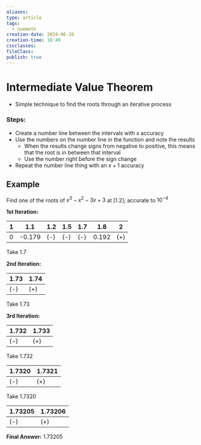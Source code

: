 ```yaml
---
aliases: 
type: article
tags:
  - nummeth
creation-date: 2024-06-26
creation-time: 18:49
cssclasses: 
fileClass: 
publish: true
---
```

# Intermediate Value Theorem
- Simple technique to find the roots through an iterative process
### Steps:
- Create a number line between the intervals with $x$ accuracy
- Use the numbers on the number line in the function and note the results
	- When the results change signs from negative to positive, this means that the root is in between that interval
	- Use the number right before the sign change
- Repeat the number line thing with an $x+1$ accuracy

## Example
Find one of the roots of $x^3-x^2-3x+3$ at $[1. 2]$; accurate to $10^{-4}$

**1st Iteration:**

| 1   | 1.1    | 1.2 | 1.5 | 1.7 | 1.8   | 2   |
| --- | ------ | --- | --- | --- | ----- | --- |
| 0   | -0.179 | (-) | (-) | (-) | 0.192 | (+) |

Take 1.7

**2nd Iteration:**


| 1.73 | 1.74 |
| ---- | ---- |
| (-)  | (+)  |

Take 1.73

**3rd Iteration:**


| 1.732 | 1.733 |
| ----- | ----- |
| (-)   | (+)   |

Take 1.732


| 1.7320 | 1.7321 |
| ------ | ------ |
| (-)    | (+)    |

Take 1.7320


| 1.73205 | 1.73206 |
| ------- | ------- |
| (-)     | (+)     |

**Final Answer:** $1.73205$
